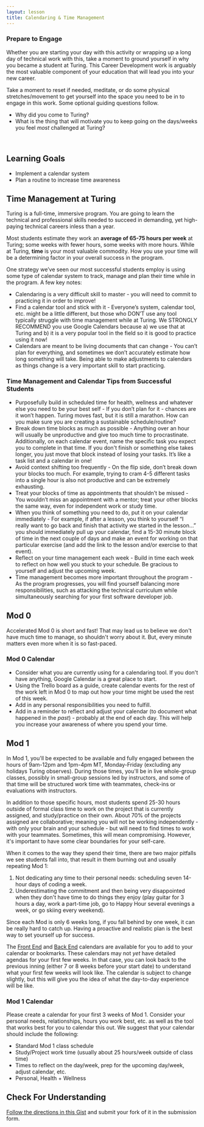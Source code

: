 ```yaml
---
layout: lesson
title: Calendaring & Time Management
---
```


<div class="s-card s-border-yellow-500">
  <h3>Prepare to Engage</h3>
  <p>Whether you are starting your day with this activity or wrapping up a long day of technical work with this, take a moment to ground yourself in why you became a student at Turing. This Career Development work is arguably the most valuable component of your education that will lead you into your new career.</p>
  <p>Take a moment to reset if needed, meditate, or do some physical stretches/movement to get yourself into the space you need to be in to engage in this work. Some optional guiding questions follow.</p>
  <ul>
    <li>Why did you come to Turing?</li>
    <li>What is the thing that will motivate you to keep going on the days/weeks you feel <em>most</em> challenged at Turing?</li>
  </ul>
</div>
<br>

## Learning Goals

- Implement a calendar system
- Plan a routine to increase time awareness

## Time Management at Turing

Turing is a full-time, immersive program. You are going to learn the technical and professional skills needed to succeed in demanding, yet high-paying technical careers inless than a year.

Most students estimate they work an **average of 65-75 hours per week** at Turing; some weeks with fewer hours, some weeks with more hours. While at Turing, **time** is your most valuable commodity. How you use your time will be a determining factor in your overall success in the program.

One strategy we’ve seen our most successful students employ is using some type of calendar system to track, manage and plan their time while in the program. A few key notes:

- Calendaring is a very difficult skill to master - you will need to commit to practicing it in order to improve!
- Find a calendar tool and stick with it - Everyone’s system, calendar tool, etc. might be a little different, but those who DON’T use any tool typically struggle with time management while at Turing. We STRONGLY RECOMMEND you use Google Calendars because a) we use that at Turing and b) it is a very popular tool in the field so it is good to practice using it now!
- Calendars are meant to be living documents that can change - You can’t plan for everything, and sometimes we don’t accurately estimate how long something will take. Being able to make adjustments to calendars as things change is a very important skill to start practicing.

### Time Management and Calendar Tips from Successful Students

- Purposefully build in scheduled time for health, wellness and whatever else you need to be your best self - If you don’t plan for it - chances are it won’t happen. Turing moves fast, but it is still a marathon. How can you make sure you are creating a sustainable schedule/routine?
- Break down time blocks as much as possible - Anything over an hour will usually be unproductive and give too much time to procrastinate. Additionally, on each calendar event, name the specific task you expect you to complete in that time. If you don't finish or something else takes longer, you just move that block instead of losing your tasks. It’s like a task list and a calendar in one!
- Avoid context shifting too frequently - On the flip side, don’t break down your blocks too much. For example, trying to cram 4-5 different tasks into a single hour is also not productive and can be extremely exhausting.
- Treat your blocks of time as appointments that shouldn’t be missed - You wouldn’t miss an appointment with a mentor; treat your other blocks the same way, even for independent work or study time.
- When you think of something you need to do, put it on your calendar immediately - For example, if after a lesson, you think to yourself “I really want to go back and finish that activity we started in the lesson…” you should immediately pull up your calendar, find a 15-30 minute block of time in the next couple of days and make an event for working on that particular exercise (and add the link to the lesson and/or exercise to that event).
- Reflect on your time management each week - Build in time each week to reflect on how well you stuck to your schedule. Be gracious to yourself and adjust the upcoming week.
- Time management becomes more important throughout the program - As the program progresses, you will find yourself balancing more responsibilities, such as attacking the technical curriculum while simultaneously searching for your first software developer job.

## Mod 0

Accelerated Mod 0 is short and fast! That may lead us to believe we don't have much time to manage, so shouldn't worry about it. But, every minute matters even more when it is so fast-paced.

<div class="s-card">
  <h3>Mod 0 Calendar</h3>
  <ul>
    <li>Consider what you are currently using for a calendaring tool. If you don't have anything, Google Calendar is a great place to start.</li>
    <li>Using the Trello board as a guide, create calendar events for the rest of the work left in Mod 0 to map out how your time might be used the rest of this week.</li>
    <li>Add in any personal responsibilities you need to fulfill.</li>
    <li>Add in a reminder to reflect and adjust your calendar (to document what happened in the <em>past</em>) - probably at the end of each day. This will help you increase your awareness of where you spend your time.</li>
  </ul>
</div>

## Mod 1

In Mod 1, you'll be expected to be available and fully engaged between the hours of 9am-12pm and 1pm-4pm MT, Monday-Friday (excluding any holidays Turing observes). During those times, you'll be in live whole-group classes, possibly in small-group sessions led by instructors, and some of that time will be structured work time with teammates, check-ins or evaluations with instructors.

In addition to those specific hours, most students spend 25-30 hours outside of formal class time to work on the project that is currently assigned, and study/practice on their own. About 70% of the projects assigned are collaborative; meaning you will not be working independently - with only your brain and your schedule - but will need to find times to work with your teammates. Sometimes, this will mean compromising. However, it's important to have some clear boundaries for your self-care.

When it comes to the way they spend their time, there are two major pitfalls we see students fall into, that result in them burning out and usually repeating Mod 1:
1. Not dedicating any time to their personal needs: scheduling seven 14-hour days of coding a week.
1. Underestimating the commitment and then being very disappointed when they don't have time to do things they enjoy (play guitar for 3 hours a day, work a part-time job, go to Happy Hour several evenings a week, or go skiing every weekend).

Since each Mod is only 6 weeks long, if you fall behind by one week, it can be really hard to catch up. Having a proactive and realistic plan is the best way to set yourself up for success.

The [Front End](https://frontend.turing.edu/today/) and [Back End](https://backend.turing.edu/additional_resources/calendars) calendars are available for you to add to your calendar or bookmarks. These calendars may not _yet_ have detailed agendas for your first few weeks. In that case, you can look back to the previous inning (either 7 or 8 weeks before your start date) to understand what your first few weeks will look like. The calendar is subject to change slightly, but this will give you the idea of what the day-to-day experience will be like.

<div class="s-card">
  <h3>Mod 1 Calendar</h3>
  <p>Please create a calendar for your first 3 weeks of Mod 1. Consider your personal needs, relationships, hours you work best, etc. as well as the tool that works best for you to calendar this out. We suggest that your calendar should include the following:</p>
  <ul>
    <li>Standard Mod 1 class schedule</li>
    <li>Study/Project work time (usually about 25 hours/week outside of class time)</li>
    <li>Times to reflect on the day/week, prep for the upcoming day/week, adjust calendar, etc.</li>
    <li>Personal, Health + Wellness</li>
  </ul>
</div>

## Check For Understanding

[Follow the directions in this Gist](https://gist.github.com/ameseee/7bddfce0738b864869aacacf5110e09d) and submit your fork of it in the submission form.

<br><br>
<br><br>
